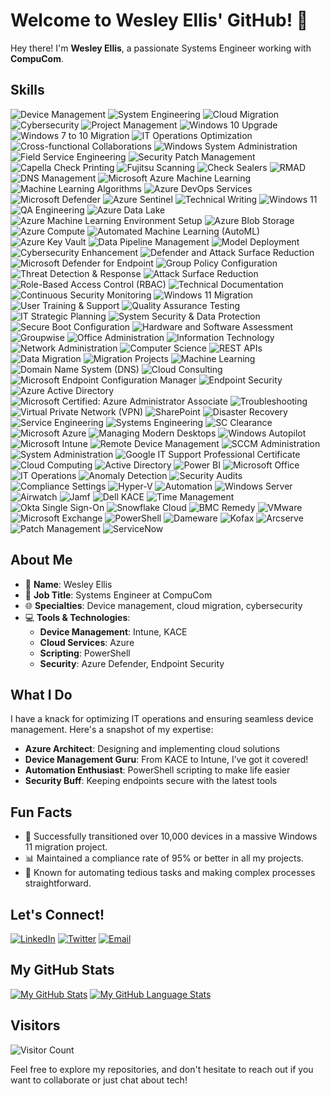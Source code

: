 # Welcome to Wesley Ellis' GitHub! 👋

Hey there! I'm **Wesley Ellis**, a passionate Systems Engineer working with **CompuCom**.

## Skills

![Device Management](https://img.shields.io/badge/Device%20Management-4CAF50?style=flat&logo=manageiq&logoColor=white)
![System Engineering](https://img.shields.io/badge/System%20Engineering-2196F3?style=flat&logo=windows&logoColor=white)
![Cloud Migration](https://img.shields.io/badge/Cloud%20Migration-Azure%2C%20MEM%2C%20Intune-0078D4?style=flat&logo=microsoft-azure&logoColor=white)
![Cybersecurity](https://img.shields.io/badge/Cybersecurity-ff4c4c?style=flat&logo=security&logoColor=white)
![Project Management](https://img.shields.io/badge/Project%20Management-009688?style=flat&logo=asana&logoColor=white)
![Windows 10 Upgrade](https://img.shields.io/badge/Windows%2010%20Upgrade-0078D6?style=flat&logo=windows&logoColor=white)
![Windows 7 to 10 Migration](https://img.shields.io/badge/Windows%207%20to%2010%20Migration-00BFFF?style=flat&logo=windows&logoColor=white)
![IT Operations Optimization](https://img.shields.io/badge/IT%20Operations%20Optimization-00ACC1?style=flat&logo=operations&logoColor=white)
![Cross-functional Collaborations](https://img.shields.io/badge/Cross--functional%20Collaborations-FF9800?style=flat&logo=teams&logoColor=white)
![Windows System Administration](https://img.shields.io/badge/Windows%20System%20Administration-0078D6?style=flat&logo=windows&logoColor=white)
![Field Service Engineering](https://img.shields.io/badge/Field%20Service%20Engineering-4CAF50?style=flat&logo=engineering&logoColor=white)
![Security Patch Management](https://img.shields.io/badge/Security%20Patch%20Management-8BC34A?style=flat&logo=security&logoColor=white)
![Capella Check Printing](https://img.shields.io/badge/Capella%20Check%20Printing-009688?style=flat&logo=printing&logoColor=white)
![Fujitsu Scanning](https://img.shields.io/badge/Fujitsu%20Scanning-673AB7?style=flat&logo=fujitsu&logoColor=white)
![Check Sealers](https://img.shields.io/badge/Check%20Sealers-8E24AA?style=flat&logo=check-sealers&logoColor=white)
![RMAD](https://img.shields.io/badge/RMAD-2196F3?style=flat&logo=database&logoColor=white)
![DNS Management](https://img.shields.io/badge/DNS%20Management-4CAF50?style=flat&logo=dns&logoColor=white)
![Microsoft Azure Machine Learning](https://img.shields.io/badge/Microsoft%20Azure%20Machine%20Learning-0078D4?style=flat&logo=azureml&logoColor=white)
![Machine Learning Algorithms](https://img.shields.io/badge/Machine%20Learning%20Algorithms-00ACC1?style=flat&logo=algorithms&logoColor=white)
![Azure DevOps Services](https://img.shields.io/badge/Azure%20DevOps%20Services-0078D4?style=flat&logo=azuredevops&logoColor=white)
![Microsoft Defender](https://img.shields.io/badge/Microsoft%20Defender-0078D4?style=flat&logo=defender&logoColor=white)
![Azure Sentinel](https://img.shields.io/badge/Azure%20Sentinel-4CAF50?style=flat&logo=sentinel&logoColor=white)
![Technical Writing](https://img.shields.io/badge/Technical%20Writing-FF9800?style=flat&logo=writing&logoColor=white)
![Windows 11](https://img.shields.io/badge/Windows%2011-0078D4?style=flat&logo=windows&logoColor=white)
![QA Engineering](https://img.shields.io/badge/QA%20Engineering-00BFFF?style=flat&logo=engineering&logoColor=white)
![Azure Data Lake](https://img.shields.io/badge/Azure%20Data%20Lake-0078D4?style=flat&logo=datalake&logoColor=white)
![Azure Machine Learning Environment Setup](https://img.shields.io/badge/Azure%20Machine%20Learning%20Environment%20Setup-0078D4?style=flat&logo=azureml&logoColor=white)
![Azure Blob Storage](https://img.shields.io/badge/Azure%20Blob%20Storage-0078D4?style=flat&logo=azure-blob-storage&logoColor=white)
![Azure Compute](https://img.shields.io/badge/Azure%20Compute-0078D4?style=flat&logo=azure-compute&logoColor=white)
![Automated Machine Learning (AutoML)](https://img.shields.io/badge/Automated%20Machine%20Learning%20(AutoML)-0078D4?style=flat&logo=automl&logoColor=white)
![Azure Key Vault](https://img.shields.io/badge/Azure%20Key%20Vault-0078D4?style=flat&logo=azure-key-vault&logoColor=white)
![Data Pipeline Management](https://img.shields.io/badge/Data%20Pipeline%20Management-0078D4?style=flat&logo=pipeline&logoColor=white)
![Model Deployment](https://img.shields.io/badge/Model%20Deployment-0078D4?style=flat&logo=deployment&logoColor=white)
![Cybersecurity Enhancement](https://img.shields.io/badge/Cybersecurity%20Enhancement-ff4c4c?style=flat&logo=security&logoColor=white)
![Defender and Attack Surface Reduction](https://img.shields.io/badge/Defender%20and%20Attack%20Surface%20Reduction-0078D4?style=flat&logo=defender&logoColor=white)
![Microsoft Defender for Endpoint](https://img.shields.io/badge/Microsoft%20Defender%20for%20Endpoint-0078D4?style=flat&logo=defender&logoColor=white)
![Group Policy Configuration](https://img.shields.io/badge/Group%20Policy%20Configuration-0078D4?style=flat&logo=group-policy&logoColor=white)
![Threat Detection & Response](https://img.shields.io/badge/Threat%20Detection%20&%20Response-ff4c4c?style=flat&logo=threat-detection&logoColor=white)
![Attack Surface Reduction](https://img.shields.io/badge/Attack%20Surface%20Reduction-0078D4?style=flat&logo=attack-surface-reduction&logoColor=white)
![Role-Based Access Control (RBAC)](https://img.shields.io/badge/Role--Based%20Access%20Control%20(RBAC)-4CAF50?style=flat&logo=rbac&logoColor=white)
![Technical Documentation](https://img.shields.io/badge/Technical%20Documentation-FF9800?style=flat&logo=documentation&logoColor=white)
![Continuous Security Monitoring](https://img.shields.io/badge/Continuous%20Security%20Monitoring-ff4c4c?style=flat&logo=monitoring&logoColor=white)
![Windows 11 Migration](https://img.shields.io/badge/Windows%2011%20Migration-0078D4?style=flat&logo=windows&logoColor=white)
![User Training & Support](https://img.shields.io/badge/User%20Training%20&%20Support-4CAF50?style=flat&logo=support&logoColor=white)
![Quality Assurance Testing](https://img.shields.io/badge/Quality%20Assurance%20Testing-00BFFF?style=flat&logo=qa&logoColor=white)
![IT Strategic Planning](https://img.shields.io/badge/IT%20Strategic%20Planning-009688?style=flat&logo=strategy&logoColor=white)
![System Security & Data Protection](https://img.shields.io/badge/System%20Security%20&%20Data%20Protection-ff4c4c?style=flat&logo=security&logoColor=white)
![Secure Boot Configuration](https://img.shields.io/badge/Secure%20Boot%20Configuration-0078D4?style=flat&logo=secure-boot&logoColor=white)
![Hardware and Software Assessment](https://img.shields.io/badge/Hardware%20and%20Software%20Assessment-2196F3?style=flat&logo=assessment&logoColor=white)
![Groupwise](https://img.shields.io/badge/Groupwise-009688?style=flat&logo=groupwise&logoColor=white)
![Office Administration](https://img.shields.io/badge/Office%20Administration-4CAF50?style=flat&logo=administration&logoColor=white)
![Information Technology](https://img.shields.io/badge/Information%20Technology-2196F3?style=flat&logo=it&logoColor=white)
![Network Administration](https://img.shields.io/badge/Network%20Administration-4CAF50?style=flat&logo=network&logoColor=white)
![Computer Science](https://img.shields.io/badge/Computer%20Science-2196F3?style=flat&logo=computer-science&logoColor=white)
![REST APIs](https://img.shields.io/badge/REST%20APIs-FF9800?style=flat&logo=rest-api&logoColor=white)
![Data Migration](https://img.shields.io/badge/Data%20Migration-00ACC1?style=flat&logo=data-migration&logoColor=white)
![Migration Projects](https://img.shields.io/badge/Migration%20Projects-00ACC1?style=flat&logo=migration&logoColor=white)
![Machine Learning](https://img.shields.io/badge/Machine%20Learning-00BFFF?style=flat&logo=machine-learning&logoColor=white)
![Domain Name System (DNS)](https://img.shields.io/badge/Domain%20Name%20System%20(DNS)-4CAF50?style=flat&logo=dns&logoColor=white)
![Cloud Consulting](https://img.shields.io/badge/Cloud%20Consulting-0078D4?style=flat&logo=cloud-consulting&logoColor=white)
![Microsoft Endpoint Configuration Manager](https://img.shields.io/badge/Microsoft%20Endpoint%20Configuration%20Manager-0078D4?style=flat&logo=endpoint-config-manager&logoColor=white)
![Endpoint Security](https://img.shields.io/badge/Endpoint%20Security-FFD700?style=flat&logo=endpoint-security&logoColor=white)
![Azure Active Directory](https://img.shields.io/badge/Azure%20Active%20Directory-0078D4?style=flat&logo=azure-ad&logoColor=white)
![Microsoft Certified: Azure Administrator Associate](https://img.shields.io/badge/Microsoft%20Certified:%20Azure%20Administrator%20Associate-0078D4?style=flat&logo=microsoft&logoColor=white)
![Troubleshooting](https://img.shields.io/badge/Troubleshooting-FF9800?style=flat&logo=troubleshoot&logoColor=white)
![Virtual Private Network (VPN)](https://img.shields.io/badge/Virtual%20Private%20Network%20(VPN)-2196F3?style=flat&logo=vpn&logoColor=white)
![SharePoint](https://img.shields.io/badge/SharePoint-0078D4?style=flat&logo=sharepoint&logoColor=white)
![Disaster Recovery](https://img.shields.io/badge/Disaster%20Recovery-FF9800?style=flat&logo=recovery&logoColor=white)
![Service Engineering](https://img.shields.io/badge/Service%20Engineering-00ACC1?style=flat&logo=engineering&logoColor=white)
![Systems Engineering](https://img.shields.io/badge/Systems%20Engineering-2196F3?style=flat&logo=engineering&logoColor=white)
![SC Clearance](https://img.shields.io/badge/SC%20Clearance-8BC34A?style=flat&logo=clearance&logoColor=white)
![Microsoft Azure](https://img.shields.io/badge/Microsoft%20Azure-0078D4?style=flat&logo=azure&logoColor=white)
![Managing Modern Desktops](https://img.shields.io/badge/Managing%20Modern%20Desktops-0078D4?style=flat&logo=modern-desktops&logoColor=white)
![Windows Autopilot](https://img.shields.io/badge/Windows%20Autopilot-0078D4?style=flat&logo=windows&logoColor=white)
![Microsoft Intune](https://img.shields.io/badge/Microsoft%20Intune-0078D4?style=flat&logo=intune&logoColor=white)
![Remote Device Management](https://img.shields.io/badge/Remote%20Device%20Management-4CAF50?style=flat&logo=device-management&logoColor=white)
![SCCM Administration](https://img.shields.io/badge/SCCM%20Administration-0078D4?style=flat&logo=sccm&logoColor=white)
![System Administration](https://img.shields.io/badge/System%20Administration-2196F3?style=flat&logo=administration&logoColor=white)
![Google IT Support Professional Certificate](https://img.shields.io/badge/Google%20IT%20Support%20Professional%20Certificate-4285F4?style=flat&logo=google&logoColor=white)
![Cloud Computing](https://img.shields.io/badge/Cloud%20Computing-0078D4?style=flat&logo=cloud&logoColor=white)
![Active Directory](https://img.shields.io/badge/Active%20Directory-0078D4?style=flat&logo=active-directory&logoColor=white)
![Power BI](https://img.shields.io/badge/Power%20BI-F2C811?style=flat&logo=power-bi&logoColor=black)
![Microsoft Office](https://img.shields.io/badge/Microsoft%20Office-D83B01?style=flat&logo=microsoft-office&logoColor=white)
![IT Operations](https://img.shields.io/badge/IT%20Operations-00ACC1?style=flat&logo=it-operations&logoColor=white)
![Anomaly Detection](https://img.shields.io/badge/Anomaly%20Detection-00BFFF?style=flat&logo=anomaly-detection&logoColor=white)
![Security Audits](https://img.shields.io/badge/Security%20Audits-FF9800?style=flat&logo=audits&logoColor=white)
![Compliance Settings](https://img.shields.io/badge/Compliance%20Settings-4CAF50?style=flat&logo=compliance&logoColor=white)
![Hyper-V](https://img.shields.io/badge/Hyper--V-0078D4?style=flat&logo=hyper-v&logoColor=white)
![Automation](https://img.shields.io/badge/Automation-FF9800?style=flat&logo=automation&logoColor=white)
![Windows Server](https://img.shields.io/badge/Windows%20Server-0078D4?style=flat&logo=windows-server&logoColor=white)
![Airwatch](https://img.shields.io/badge/Airwatch-0078D4?style=flat&logo=airwatch&logoColor=white)
![Jamf](https://img.shields.io/badge/Jamf-00ACC1?style=flat&logo=jamf&logoColor=white)
![Dell KACE](https://img.shields.io/badge/Dell%20KACE-ED1C24?style=flat&logo=dell&logoColor=white)
![Time Management](https://img.shields.io/badge/Time%20Management-FF9800?style=flat&logo=management&logoColor=white)
![Okta Single Sign-On](https://img.shields.io/badge/Okta%20Single%20Sign--On-0078D4?style=flat&logo=okta&logoColor=white)
![Snowflake Cloud](https://img.shields.io/badge/Snowflake%20Cloud-00ACC1?style=flat&logo=snowflake&logoColor=white)
![BMC Remedy](https://img.shields.io/badge/BMC%20Remedy-FF9800?style=flat&logo=bmc-remedy&logoColor=white)
![VMware](https://img.shields.io/badge/VMware-607078?style=flat&logo=vmware&logoColor=white)
![Microsoft Exchange](https://img.shields.io/badge/Microsoft%20Exchange-0078D4?style=flat&logo=microsoft-exchange&logoColor=white)
![PowerShell](https://img.shields.io/badge/PowerShell-5391FE?style=flat&logo=powershell&logoColor=white)
![Dameware](https://img.shields.io/badge/Dameware-0078D4?style=flat&logo=dameware&logoColor=white)
![Kofax](https://img.shields.io/badge/Kofax-0078D4?style=flat&logo=kofax&logoColor=white)
![Arcserve](https://img.shields.io/badge/Arcserve-4CAF50?style=flat&logo=arcserve&logoColor=white)
![Patch Management](https://img.shields.io/badge/Patch%20Management-FF9800?style=flat&logo=patch-management&logoColor=white)
![ServiceNow](https://img.shields.io/badge/ServiceNow-4CAF50?style=flat&logo=servicenow&logoColor=white)

## About Me

- 🌟 **Name**: Wesley Ellis
- 💼 **Job Title**: Systems Engineer at CompuCom
- 🌐 **Specialties**: Device management, cloud migration, cybersecurity
- 💻 **Tools & Technologies**: 
  - **Device Management**: Intune, KACE
  - **Cloud Services**: Azure
  - **Scripting**: PowerShell
  - **Security**: Azure Defender, Endpoint Security

## What I Do

I have a knack for optimizing IT operations and ensuring seamless device management. Here's a snapshot of my expertise:

- **Azure Architect**: Designing and implementing cloud solutions
- **Device Management Guru**: From KACE to Intune, I’ve got it covered!
- **Automation Enthusiast**: PowerShell scripting to make life easier
- **Security Buff**: Keeping endpoints secure with the latest tools

## Fun Facts

- 🚀 Successfully transitioned over 10,000 devices in a massive Windows 11 migration project.
- 📊 Maintained a compliance rate of 95% or better in all my projects.
- 🎯 Known for automating tedious tasks and making complex processes straightforward.

## Let's Connect!

[![LinkedIn](https://img.shields.io/badge/LinkedIn-0077B5?style=flat&logo=linkedin&logoColor=white)](https://www.linkedin.com/in/wesellis)
[![Twitter](https://img.shields.io/badge/Twitter-1DA1F2?style=flat&logo=twitter&logoColor=white)](https://twitter.com/wesellis)
[![Email](https://img.shields.io/badge/Email-D14836?style=flat&logo=gmail&logoColor=white)](mailto:wesellis@example.com)

## My GitHub Stats

[![My GitHub Stats](https://github-readme-stats.vercel.app/api/?username=wesellis&count_private=true&theme=tokyonight&showicons=true)]()
[![My GitHub Language Stats](https://github-readme-stats.vercel.app/api/top-langs/?username=wesellis&langs_count=5&theme=tokyonight)]()

## Visitors

![Visitor Count](https://visitor-badge.laobi.icu/badge?page_id=wesellis.wesellis)

Feel free to explore my repositories, and don't hesitate to reach out if you want to collaborate or just chat about tech!
